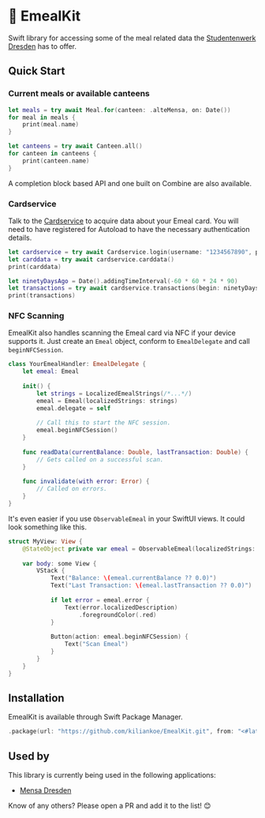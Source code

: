 # 🌯 EmealKit

Swift library for accessing some of the meal related data the [Studentenwerk Dresden](http://www.studentenwerk-dresden.de/) has to offer.


## Quick Start

### Current meals or available canteens

```swift
let meals = try await Meal.for(canteen: .alteMensa, on: Date())
for meal in meals {
    print(meal.name)
}

let canteens = try await Canteen.all()
for canteen in canteens {
    print(canteen.name)
}
```

A completion block based API and one built on Combine are also available. 

### Cardservice

Talk to the [Cardservice](www.studentenwerk-dresden.de/mensen/kartenservice/) to acquire data about your Emeal card. You will need to have registered for Autoload to have the necessary authentication details.

```swift
let cardservice = try await Cardservice.login(username: "1234567890", password: "hunter2")
let carddata = try await cardservice.carddata()
print(carddata)

let ninetyDaysAgo = Date().addingTimeInterval(-60 * 60 * 24 * 90)
let transactions = try await cardservice.transactions(begin: ninetyDaysAgo)
print(transactions)
```

### NFC Scanning

EmealKit also handles scanning the Emeal card via NFC if your device supports it. Just create an `Emeal` object, conform to `EmealDelegate` and call `beginNFCSession`.

```swift
class YourEmealHandler: EmealDelegate {
    let emeal: Emeal
  
    init() {
        let strings = LocalizedEmealStrings(/*...*/)
        emeal = Emeal(localizedStrings: strings)
        emeal.delegate = self
        
        // Call this to start the NFC session.
        emeal.beginNFCSession()
    }
  
    func readData(currentBalance: Double, lastTransaction: Double) {
        // Gets called on a successful scan.
    }
  
    func invalidate(with error: Error) {
        // Called on errors.
    }
}
```

It's even easier if you use `ObservableEmeal` in your SwiftUI views. It could look something like this.

```swift
struct MyView: View {
    @StateObject private var emeal = ObservableEmeal(localizedStrings: .init(/* ... */))
    
    var body: some View {
        VStack {
            Text("Balance: \(emeal.currentBalance ?? 0.0)")
            Text("Last Transaction: \(emeal.lastTransaction ?? 0.0)")
                
            if let error = emeal.error {
                Text(error.localizedDescription)
                    .foregroundColor(.red)
            }
            
            Button(action: emeal.beginNFCSession) {
                Text("Scan Emeal")
            }
        }
    }
}
```


## Installation

EmealKit is available through Swift Package Manager.

```swift
.package(url: "https://github.com/kiliankoe/EmealKit.git", from: "<#latest#>")
```


## Used by

This library is currently being used in the following applications:

- [Mensa Dresden](https://github.com/kiliankoe/MensaDresden)

Know of any others? Please open a PR and add it to the list! 😊
